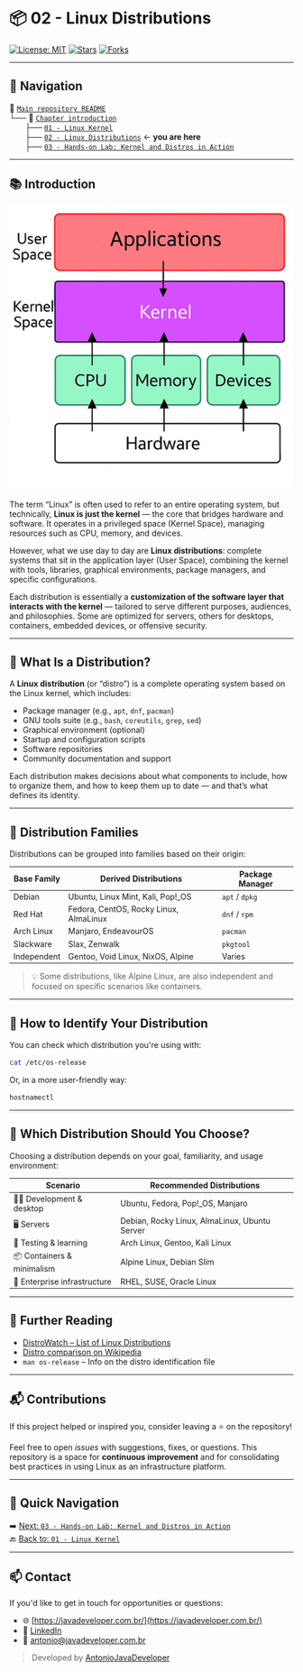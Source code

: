 # 📦 02 - Linux Distributions

[![License: MIT](https://img.shields.io/badge/License-MIT-yellow.svg)](./LICENSE)
[![Stars](https://img.shields.io/github/stars/AntonioJavaDeveloper/linux?style=social)](https://github.com/AntonioJavaDeveloper/linux/stargazers)
[![Forks](https://img.shields.io/github/forks/AntonioJavaDeveloper/linux?style=social)](https://github.com/AntonioJavaDeveloper/linux/network/members)

---

## 🧭 Navigation

📂 [`Main repository README`](https://github.com/AntonioJavaDeveloper/linux/blob/main/README.md)  
└── 📁 [`Chapter introduction`](./README.md)  
&emsp;&emsp;├── [`01 - Linux Kernel`](./1-kernel.md)  
&emsp;&emsp;├── [`02 - Linux Distributions`](./2-distributions.md) ← **you are here**    
&emsp;&emsp;├── [`03 - Hands-on Lab: Kernel and Distros in Action`](./3-hands-on-summary.md)

---

## 📚 Introduction

![Linux Distributions](https://raw.githubusercontent.com/AntonioJavaDeveloper/assets/refs/heads/main/linux/00-linux-fundamentals/linux-distributions.png)

The term “Linux” is often used to refer to an entire operating system, but technically, **Linux is just the kernel** — the core that bridges hardware and software. It operates in a privileged space (Kernel Space), managing resources such as CPU, memory, and devices.

However, what we use day to day are **Linux distributions**: complete systems that sit in the application layer (User Space), combining the kernel with tools, libraries, graphical environments, package managers, and specific configurations.

Each distribution is essentially a **customization of the software layer that interacts with the kernel** — tailored to serve different purposes, audiences, and philosophies. Some are optimized for servers, others for desktops, containers, embedded devices, or offensive security.

---

## 🧩 What Is a Distribution?

A **Linux distribution** (or “distro”) is a complete operating system based on the Linux kernel, which includes:

- Package manager (e.g., `apt`, `dnf`, `pacman`)
- GNU tools suite (e.g., `bash`, `coreutils`, `grep`, `sed`)
- Graphical environment (optional)
- Startup and configuration scripts
- Software repositories
- Community documentation and support

Each distribution makes decisions about what components to include, how to organize them, and how to keep them up to date — and that’s what defines its identity.

---

## 🧬 Distribution Families

Distributions can be grouped into families based on their origin:

| Base Family  | Derived Distributions                          | Package Manager     |
|--------------|------------------------------------------------|---------------------|
| Debian       | Ubuntu, Linux Mint, Kali, Pop!_OS              | `apt` / `dpkg`      |
| Red Hat      | Fedora, CentOS, Rocky Linux, AlmaLinux         | `dnf` / `rpm`       |
| Arch Linux   | Manjaro, EndeavourOS                           | `pacman`            |
| Slackware    | Slax, Zenwalk                                  | `pkgtool`           |
| Independent  | Gentoo, Void Linux, NixOS, Alpine              | Varies              |

> 💡 Some distributions, like Alpine Linux, are also independent and focused on specific scenarios like containers.

---

## 🧪 How to Identify Your Distribution

You can check which distribution you're using with:

```bash
cat /etc/os-release
```

Or, in a more user-friendly way:

```bash
hostnamectl
```

---

## 🧠 Which Distribution Should You Choose?

Choosing a distribution depends on your goal, familiarity, and usage environment:

| Scenario                        | Recommended Distributions                         |
|---------------------------------|--------------------------------------------------|
| 👨‍💻 Development & desktop        | Ubuntu, Fedora, Pop!_OS, Manjaro                  |
| 🖥️ Servers                      | Debian, Rocky Linux, AlmaLinux, Ubuntu Server     |
| 🧪 Testing & learning            | Arch Linux, Gentoo, Kali Linux                    |
| 📦 Containers & minimalism      | Alpine Linux, Debian Slim                         |
| 🧱 Enterprise infrastructure     | RHEL, SUSE, Oracle Linux                          |

---

## 📖 Further Reading

- [DistroWatch – List of Linux Distributions](https://distrowatch.com/)
- [Distro comparison on Wikipedia](https://en.wikipedia.org/wiki/Comparison_of_Linux_distributions)
- `man os-release` – Info on the distro identification file

---

## 📬 Contributions

If this project helped or inspired you, consider leaving a ⭐ on the repository!

Feel free to open *issues* with suggestions, fixes, or questions. This repository is a space for **continuous improvement** and for consolidating best practices in using Linux as an infrastructure platform.

---

## 🔗 Quick Navigation

➡️ [Next: `03 - Hands-on Lab: Kernel and Distros in Action`](./3-hands-on-summary.md)  
🔙 [Back to: `01 - Linux Kernel`](./1-kernel.md)

---

## 📫 Contact

If you'd like to get in touch for opportunities or questions:

- 🌐 [https://javadeveloper.com.br/](https://javadeveloper.com.br/)
- 💼 [LinkedIn](https://www.linkedin.com/in/antonio-javadeveloper/)
- 📧 antonio@javadeveloper.com.br

> Developed by [AntonioJavaDeveloper](https://github.com/AntonioJavaDeveloper)
